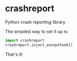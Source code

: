 # crashreport
Python crash reporting library

The simplest way to set it up is:
```py
import crashreport
crashreport.inject_excepthook()
```
That's it!
